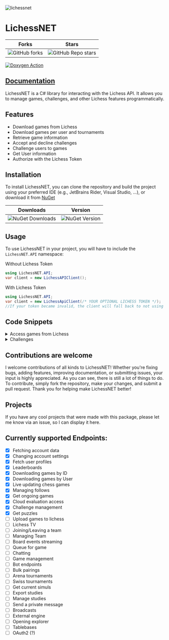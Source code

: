 ![lichessnet](https://github.com/user-attachments/assets/8b5dfc90-7b65-4650-8537-59309f16aff6)
# LichessNET


| Forks                                                                                          | Stars  |
| -------------                                                                                  | ------------- |
| ![GitHub forks](https://img.shields.io/github/forks/rabergsel/LichessNET?style=for-the-badge)  | ![GitHub Repo stars](https://img.shields.io/github/stars/rabergsel/LichessNET?style=for-the-badge)  |


[![Doxygen Action](https://github.com/Rabergsel/LichessNET/actions/workflows/main.yml/badge.svg)](https://github.com/Rabergsel/LichessNET/actions/workflows/main.yml)
## [Documentation](https://rabergsel.github.io/LichessNET/index.html)


LichessNET is a C# library for interacting with the Lichess API. It allows you to manage games, challenges, and other Lichess features programmatically.

## Features

- Download games from Lichess
- Download games per user and tournaments
- Retrieve game information
- Accept and decline challenges
- Challenge users to games
- Get User information
- Authorize with the Lichess Token

## Installation

To install LichessNET, you can clone the repository and build the project using your preferred IDE (e.g., JetBrains Rider, Visual Studio, ...), or download it from [NuGet](https://www.nuget.org/packages/LichessNET)

| Downloads                                                       | Version  |
| -------------                                                   | ------------- |
| ![NuGet Downloads](https://img.shields.io/nuget/dt/LichessNET)  | ![NuGet Version](https://img.shields.io/nuget/v/LichessNET)  |


## Usage
To use LichessNET in your project, you will have to include the `LichessNET.API` namespace:

Without Lichess Token
```C# Without Lichess Token
using LichessNET.API;
var client = new LichessAPIClient();
```

With Lichess Token
```C# With Lichess Token
using LichessNET.API;
var client = new LichessApiClient(/* YOUR OPTIONAL LICHESS TOKEN */);
//If your token became invalid, the client will fall back to not using a token.
```

## Code Snippets

<details>
  <summary>Access games from Lichess</summary>
  By Game ID:
  
  ```C#
    var game = await client.GetGameAsync("cFcjVWzn");
  ```

You can find the Game ID of a game in the URL of the game.
</details>

<details>
  <summary>Challenges</summary>

```C#
  bool accepted = await client.AcceptChallengeAsync("challengeId");
  bool declined = await client.DeclineChallengeAsync("challengeId");
```
  
</details>

## Contributions are welcome

I welcome contributions of all kinds to LichessNET! Whether you're fixing bugs, adding features, improving documentation, or submitting issues, your input is highly appreciated. As you can see, there is still a lot of things to do. To contribute, simply fork the repository, make your changes, and submit a pull request. Thank you for helping make LichessNET better!

## Projects

If you have any cool projects that were made with this package, please let me know via an issue, so I can display it here.

## Currently supported Endpoints:
- [x] Fetching account data
- [x] Changing account settings
- [x] Fetch user profiles
- [x] Leaderboards
- [x] Downloading games by ID
- [x] Downloading games by User
- [x] Live updating chess games
- [x] Managing follows
- [x] Get ongoing games
- [x] Cloud evaluation access
- [x] Challenge management
- [x] Get puzzles
- [ ] Upload games to lichess
- [ ] Lichess TV
- [ ] Joining/Leaving a team
- [ ] Managing Team
- [ ] Board events streaming
- [ ] Queue for game
- [ ] Chatting
- [ ] Game management
- [ ] Bot endpoints
- [ ] Bulk pairings
- [ ] Arena tournaments
- [ ] Swiss tournaments
- [ ] Get current simuls
- [ ] Export studies
- [ ] Manage studies
- [ ] Send a private message
- [ ] Broadcasts
- [ ] External engine
- [ ] Opening explorer
- [ ] Tablebases
- [ ] OAuth2 (?)
